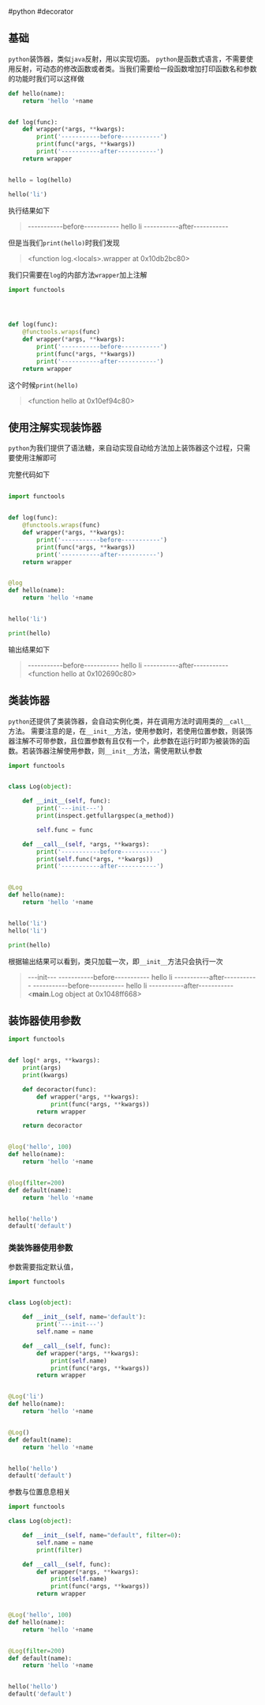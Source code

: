 #python #decorator 
## 基础

`python`装饰器，类似`java`反射，用以实现切面。
`python`是函数式语言，不需要使用反射，可动态的修改函数或者类。当我们需要给一段函数增加打印函数名和参数的功能时我们可以这样做

```python
def hello(name):
    return 'hello '+name


def log(func):
    def wrapper(*args, **kwargs):
        print('-----------before-----------')
        print(func(*args, **kwargs))
        print('-----------after-----------')
    return wrapper


hello = log(hello)

hello('li')

```

执行结果如下

> -----------before-----------
> hello li
> -----------after-----------

但是当我们`print(hello)`时我们发现

> \<function log.\<locals\>.wrapper at 0x10db2bc80\>

我们只需要在`log`的内部方法`wrapper`加上注解

```python
import functools




def log(func):
    @functools.wraps(func)
    def wrapper(*args, **kwargs):
        print('-----------before-----------')
        print(func(*args, **kwargs))
        print('-----------after-----------')
    return wrapper
```

这个时候`print(hello)`

> \<function hello at 0x10ef94c80\>

## 使用注解实现装饰器

`python`为我们提供了语法糖，来自动实现自动给方法加上装饰器这个过程，只需要使用注解即可

完整代码如下

```python

import functools


def log(func):
    @functools.wraps(func)
    def wrapper(*args, **kwargs):
        print('-----------before-----------')
        print(func(*args, **kwargs))
        print('-----------after-----------')
    return wrapper


@log
def hello(name):
    return 'hello '+name


hello('li')

print(hello)

```

输出结果如下

> -----------before-----------
> hello li
> -----------after-----------
> \<function hello at 0x102690c80\>

## 类装饰器

`python`还提供了类装饰器，会自动实例化类，并在调用方法时调用类的`__call__`方法。
需要注意的是，在`__init__`方法，使用参数时，若使用位置参数，则装饰器注解不可带参数，且位置参数有且仅有一个，此参数在运行时即为被装饰的函数。若装饰器注解使用参数，则`__init__`方法，需使用默认参数

```python
import functools


class Log(object):

    def __init__(self, func):
        print('---init---')
        print(inspect.getfullargspec(a_method))

        self.func = func

    def __call__(self, *args, **kwargs):
        print('-----------before-----------')
        print(self.func(*args, **kwargs))
        print('-----------after-----------')


@Log
def hello(name):
    return 'hello '+name


hello('li')
hello('li')

print(hello)
```

根据输出结果可以看到，类只加载一次，即`__init__`方法只会执行一次

> ---init---
> -----------before-----------
> hello li
> -----------after-----------
> -----------before-----------
> hello li
> -----------after-----------
> <**main**.Log object at 0x1048ff668>

## 装饰器使用参数

```python
import functools


def log(* args, **kwargs):
    print(args)
    print(kwargs)

    def decoractor(func):
        def wrapper(*args, **kwargs):
            print(func(*args, **kwargs))
        return wrapper

    return decoractor


@log('hello', 100)
def hello(name):
    return 'hello '+name


@log(filter=200)
def default(name):
    return 'hello '+name


hello('hello')
default('default')

```

### 类装饰器使用参数

参数需要指定默认值，

```python
import functools


class Log(object):

    def __init__(self, name='default'):
        print('---init---')
        self.name = name

    def __call__(self, func):
        def wrapper(*args, **kwargs):
            print(self.name)
            print(func(*args, **kwargs))
        return wrapper


@Log('li')
def hello(name):
    return 'hello '+name


@Log()
def default(name):
    return 'hello '+name


hello('hello')
default('default')

```

参数与位置息息相关

```python
import functools

class Log(object):

    def __init__(self, name="default", filter=0):
        self.name = name
        print(filter)

    def __call__(self, func):
        def wrapper(*args, **kwargs):
            print(self.name)
            print(func(*args, **kwargs))
        return wrapper


@Log('hello', 100)
def hello(name):
    return 'hello '+name


@Log(filter=200)
def default(name):
    return 'hello '+name


hello('hello')
default('default')

```
